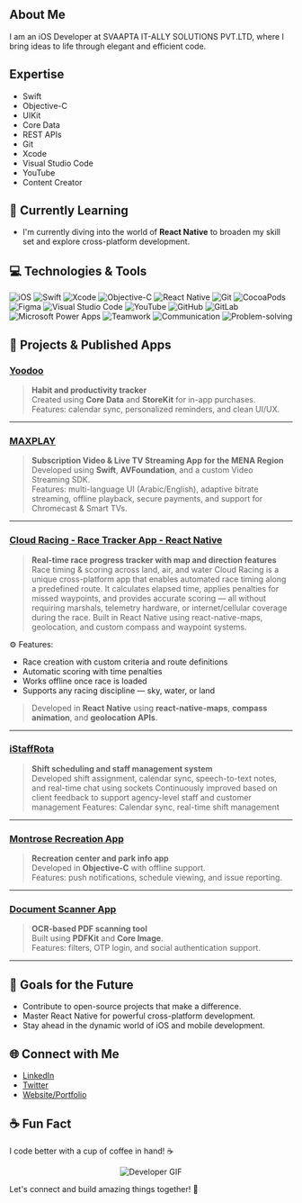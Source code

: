 <p align="center">
<!--   <img src="https://github.com/amoltdhage/amoltdhage/blob/main/github-header-image.png" alt="Header" style="width: 800px; height: 300px;" /> -->
</p>

## About Me
I am an iOS Developer at SVAAPTA IT-ALLY SOLUTIONS PVT.LTD, where I bring ideas to life through elegant and efficient code.

## Expertise

* Swift 
* Objective-C
* UIKit
* Core Data
* REST APIs
* Git
* Xcode
* Visual Studio Code
* YouTube
* Content Creator

## 🌱 Currently Learning

- I'm currently diving into the world of **React Native** to broaden my skill set and explore cross-platform development.

## 💻 Technologies & Tools

![iOS](https://img.shields.io/badge/iOS-000?style=flat&logo=ios&logoColor=white)
![Swift](https://img.shields.io/badge/Swift-FA7343?style=flat&logo=swift&logoColor=white)
![Xcode](https://img.shields.io/badge/Xcode-007ACC?style=flat&logo=xcode&logoColor=white)
![Objective-C](https://img.shields.io/badge/Objective-C-FA7343?style=flat&logo=objective-c&logoColor=white)
![React Native](https://img.shields.io/badge/React%20Native-29ABCA?style=flat&logo=react-native&logoColor=white)
![Git](https://img.shields.io/badge/Git-EC4D33?style=flat&logo=git&logoColor=white)
![CocoaPods](https://img.shields.io/badge/CocoaPods-5FBC66?style=flat&logo=cocoapods&logoColor=white)
![Figma](https://img.shields.io/badge/Figma-F24E51?style=flat&logo=figma&logoColor=white)
![Visual Studio Code](https://img.shields.io/badge/Visual%20Studio%20Code-007ACC?style=flat&logo=visual-studio-code&logoColor=white)
![YouTube](https://img.shields.io/badge/YouTube-FF0000?style=flat&logo=youtube&logoColor=white)
![GitHub](https://img.shields.io/badge/GitHub-2C29A2?style=flat&logo=github&logoColor=white)
![GitLab](https://img.shields.io/badge/GitLab-E95959?style=flat&logo=gitlab&logoColor=white)
![Microsoft Power Apps](https://img.shields.io/badge/Microsoft%20Power%20Apps-1f60d8?style=flat&logo=microsoft-power-apps&logoColor=white)
![Teamwork](https://img.shields.io/badge/Teamwork-5FD055?style=flat&logo=teamwork&logoColor=white)
![Communication](https://img.shields.io/badge/Communication-DF0030?style=flat&logo=communication&logoColor=white)
![Problem-solving](https://img.shields.io/badge/Problem-solving-99CCFF?style=flat&logo=problem-solving&logoColor=white)


## 📱 Projects & Published Apps

### [Yoodoo](https://apps.apple.com/in/app/yoodoo-adhd-daily-planner/id16443200946)
> **Habit and productivity tracker**  
> Created using **Core Data** and **StoreKit** for in-app purchases.  
> Features: calendar sync, personalized reminders, and clean UI/UX.

---

### [MAXPLAY](https://apps.apple.com/us/app/maxplay-app/id1587865804)
> **Subscription Video & Live TV Streaming App for the MENA Region**  
> Developed using **Swift**, **AVFoundation**, and a custom Video Streaming SDK.  
> Features: multi-language UI (Arabic/English), adaptive bitrate streaming, offline playback, secure payments, and support for Chromecast & Smart TVs.

---

### [Cloud Racing - Race Tracker App - React Native](https://apps.apple.com/in/app/cloudracing/id6477375906)
> **Real-time race progress tracker with map and direction features**  
Race timing & scoring across land, air, and water
Cloud Racing is a unique cross-platform app that enables automated race timing along a predefined route. It calculates elapsed time, applies penalties for missed waypoints, and provides accurate scoring — all without requiring marshals, telemetry hardware, or internet/cellular coverage during the race.
Built in React Native using react-native-maps, geolocation, and custom compass and waypoint systems.

⚙️ Features:
   * Race creation with custom criteria and route definitions
   * Automatic scoring with time penalties
   * Works offline once race is loaded
   * Supports any racing discipline — sky, water, or land
 > Developed in **React Native** using **react-native-maps**, **compass animation**, and **geolocation APIs**.

---

### [iStaffRota](https://apps.apple.com/gb/app/istaffrota/id1458077644)
> **Shift scheduling and staff management system**  
> Developed shift assignment, calendar sync, speech-to-text notes, and real-time chat using sockets
> Continuously improved based on client feedback to support agency-level staff and customer management
> Features: Calendar sync, real-time shift management

---

### [Montrose Recreation App](https://apps.apple.com/us/app/montrose-recreation-app/id1472673781)
> **Recreation center and park info app**  
> Developed in **Objective-C** with offline support.  
> Features: push notifications, schedule viewing, and issue reporting.

---

### [Document Scanner App](https://apps.apple.com/app/id0000000000) <!-- Replace with actual app ID if live -->
> **OCR-based PDF scanning tool**  
> Built using **PDFKit** and **Core Image**.  
> Features: filters, OTP login, and social authentication support.

---


<!-- ## Developer GIF -->
<!-- ![Developer GIF](https://i.imgur.com/YOUR_DEVELOPER_GIF.gif) -->

<!-- ## 📈 GitHub Stats -->

<!-- ![Your GitHub Stats](https://github-readme-stats.vercel.app/api?username=yourusername&show_icons=true&hide_title=true&count_private=true&hide=prs&theme=radical) -->

## 🎯 Goals for the Future

- Contribute to open-source projects that make a difference.
- Master React Native for powerful cross-platform development.
- Stay ahead in the dynamic world of iOS and mobile development.

## 🌐 Connect with Me

- [LinkedIn](https://www.linkedin.com/in/amoltdhage/)
- [Twitter](https://twitter.com/amoltdhage)
- [Website/Portfolio](https://www.yourportfolio.com)

## ☕ Fun Fact

I code better with a cup of coffee in hand! ☕️

<p align="center">
  <img src="https://media.giphy.com/media/L1R1tvI9svkIWwpVYr/giphy.gif" alt="Developer GIF" />
</p>


Let's connect and build amazing things together! 🚀







